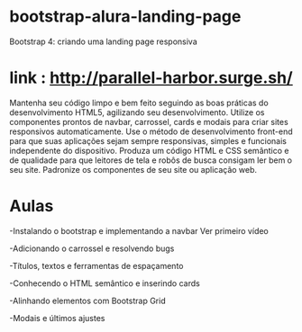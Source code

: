 # bootstrap-alura-landing-page
Bootstrap 4: criando uma landing page responsiva

# link : http://parallel-harbor.surge.sh/


Mantenha seu código limpo e bem feito seguindo as boas práticas do desenvolvimento HTML5, agilizando seu desenvolvimento.
Utilize os componentes prontos de navbar, carrossel, cards e modais para criar sites responsivos automaticamente.
Use o método de desenvolvimento front-end para que suas aplicações sejam sempre responsivas, simples e funcionais independente do dispositivo.
Produza um código HTML e CSS semântico e de qualidade para que leitores de tela e robôs de busca consigam ler bem o seu site.
Padronize os componentes de seu site ou aplicação web.

# Aulas

-Instalando o bootstrap e implementando a navbar Ver primeiro vídeo

-Adicionando o carrossel e resolvendo bugs

-Títulos, textos e ferramentas de espaçamento

-Conhecendo o HTML semântico e inserindo cards

-Alinhando elementos com Bootstrap Grid

-Modais e últimos ajustes

